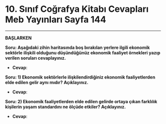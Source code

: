 # 10. Sınıf Coğrafya Kitabı Cevapları Meb Yayınları Sayfa 144

---

**BAŞLARKEN**

**Soru: Aşağıdaki zihin haritasında boş bırakılan yerlere ilgili ekonomik sektörle ilişkili olduğunu düşündüğünüz ekonomik faaliyet örnekleri yazıp verilen soruları cevaplayınız.**

-   **Cevap**:

**Soru: 1) Ekonomik sektörlerle ilişkilendirdiğiniz ekonomik faaliyetlerden elde edilen gelir aynı mıdır? Açıklayınız.**

-   **Cevap**:

**Soru: 2) Ekonomik faaliyetlerden elde edilen gelirde ortaya çıkan farklılık kişilerin yaşam standardını ne ölçüde etkiler? Açıklayınız.**

-   **Cevap**: